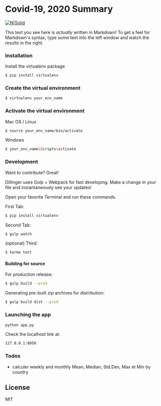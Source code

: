 # Covid-19, 2020 Summary

[![N|Solid](https://media-exp1.licdn.com/dms/image/C4D1BAQHWD_XYfa5YdA/company-background_10000/0/1519799016735?e=1609876800&v=beta&t=8-0hqUJxk5BULKBUOwDi_96yu5CAkDHjm1i9_LZ34jg)](https://nodesource.com/products/nsolid)

This text you see here is *actually* written in Markdown! To get a feel for Markdown's syntax, type some text into the left window and watch the results in the right.

### Installation
Install the virtualenv package

```sh
$ pip install virtualenv
```
### Create the virtual environment
```sh
$ virtualenv your_env_name
```

### Activate the virtual environment
Mac OS / Linux
```sh
$ source your_env_name/bin/activate 
```
Windows
```sh
$ your_env_name\Scripts\activate 
```

### Development

Want to contribute? Great!

Dillinger uses Gulp + Webpack for fast developing.
Make a change in your file and instantaneously see your updates!

Open your favorite Terminal and run these commands.

First Tab:
```sh
$ pip install virtualenv
```

Second Tab:
```sh
$ gulp watch
```

(optional) Third:
```sh
$ karma test
```
#### Building for source
For production release:
```sh
$ gulp build --prod
```
Generating pre-built zip archives for distribution:
```sh
$ gulp build dist --prod
```
### Launching the app


```sh
python app.py
```

Check the localhost link at:
```sh
127.0.0.1:8050
```



### Todos

 - calculer weekly and monthly Mean, Median, Std.Dev, Max et Min by country

License
----

MIT